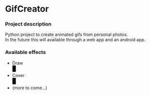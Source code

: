 # GifCreator
### Project description
Python project to create animated gifs from personal photos.<br>In the future this will available through a web app and an android app.

### Available effects
- Draw<br><img src="gifs/tennis_court_draw.gif">
- Cover<br><img src="gifs/tennis_court_cover.gif">
- (more to come...)